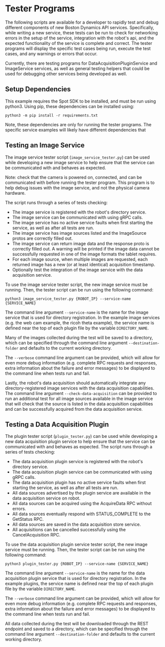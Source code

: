 <!--
Copyright (c) 2022 Boston Dynamics, Inc.  All rights reserved.

Downloading, reproducing, distributing or otherwise using the SDK Software
is subject to the terms and conditions of the Boston Dynamics Software
Development Kit License (20191101-BDSDK-SL).
-->

# Tester Programs

The following scripts are available for a developer to rapidly test and debug different components of new Boston Dynamics API services. Specifically, while writing a new service, these tests can be run to check for networking errors in the setup of the service, integration with the robot's api, and the expected functionality of the service is complete and correct. The tester programs will display the specific test cases being run, execute the test cases, and any warnings or errors that occur.

Currently, there are testing programs for DataAcquisitionPluginService and ImageService services, as well as general testing helpers that could be used for debugging other services being developed as well.

## Setup Dependencies

This example requires the Spot SDK to be installed, and must be run using python3. Using pip, these dependencies can be installed using:

```
python3 -m pip install -r requirements.txt
```

Note, these dependencies are only for running the tester programs. The specific service examples will likely have different dependencies that

## Testing an Image Service

The image service tester script (`image_service_tester.py`) can be used while developing a new image service to help ensure that the service can be communicated with and behaves as expected.

Note: check that the camera is powered on, connected, and can be communicated with before running the tester program. This program is to help debug issues with the image service, and not the physical camera hardware.

The script runs through a series of tests checking:

- The image service is registered with the robot's directory service.
- The image service can be communicated with using gRPC calls.
- The image service has no active service faults when first starting the service, as well as after all tests are run.
- The image service has image sources listed and the ImageSource protos are correctly filled out.
- The image service can return image data and the response proto is correctly filled out. A warning will be printed if the image data cannot be successfully requested in one of the image formats the tablet requires.
- For each image source, when multiple images are requested, each returned image has a new (or at least identical) acquisition timestamp.
- Optionally test the integration of the image service with the data acquisition service.

To use the image service tester script, the new image service must be running. Then, the tester script can be run using the following command:

```
python3 image_service_tester.py {ROBOT_IP} --service-name {SERVICE_NAME}
```

The command line argument `--service-name` is the name for the image service that is used for directory registration. In the example image services (e.g. the web cam example, the ricoh theta example), the service name is defined near the top of each plugin file by the variable `DIRECTORY_NAME`.

Many of the images collected during the test will be saved to a directory, which can be specified through the command line argument `--destination-folder` and defaults to the current working directory.

The `--verbose` command line argument can be provided, which will allow for even more debug information (e.g. complete RPC requests and responses, extra information about the failure and error messages) to be displayed to the command line when tests run and fail.

Lastly, the robot's data acquisition should automatically integrate any directory-registered image services with the data acquisition capabilities. The command line argument `--check-data-acquisition` can be provided to run an additional test for all image sources available in the image service that will check that the source is listed in the data acquisition capabilities and can be successfully acquired from the data acquisition service.

## Testing a Data Acquisition Plugin

The plugin tester script (`plugin_tester.py`) can be used while developing a new data acquisition plugin service to help ensure that the service can be communicated with and behaves as expected. The script runs through a series of tests checking:

- The data acquisition plugin service is registered with the robot's directory service.
- The data acquisition plugin service can be communicated with using gRPC calls.
- The data acquisition plugin has no active service faults when first starting the service, as well as after all tests are run.
- All data sources advertised by the plugin service are available in the data acquisition service on robot.
- All data sources can be acquired using the AcquireData RPC without errors.
- All data sources eventually respond with STATUS_COMPLETE to the GetStatus RPC.
- All data sources are saved in the data acquisition store service.
- All acquisitions can be cancelled successfully using the CancelAcquisition RPC.

To use the data acquisition plugin service tester script, the new image service must be running. Then, the tester script can be run using the following command:

```
python3 plugin_tester.py {ROBOT_IP} --service-name {SERVICE_NAME}
```

The command line argument `--service-name` is the name for the data acquisition plugin service that is used for directory registration. In the example plugins, the service name is defined near the top of each plugin file by the variable `DIRECTORY_NAME`.

The `--verbose` command line argument can be provided, which will allow for even more debug information (e.g. complete RPC requests and responses, extra information about the failure and error messages) to be displayed to the command line when tests run and fail.

All data collected during the test will be downloaded through the REST endpoint and saved to a directory, which can be specified through the command line argument `--destination-folder` and defaults to the current working directory.
